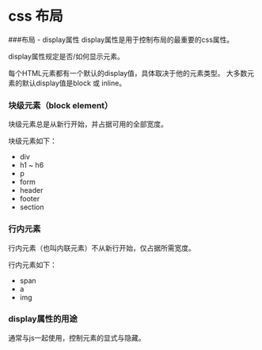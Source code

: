 # css 布局

###布局 - display属性
display属性是用于控制布局的最重要的css属性。

display属性规定是否/如何显示元素。

每个HTML元素都有一个默认的display值，具体取决于他的元素类型。
大多数元素的默认display值是block 或 inline。


### 块级元素（block element）
块级元素总是从新行开始，并占据可用的全部宽度。

块级元素如下：
- div
- h1 ~ h6
- p
- form
- header
- footer
- section


### 行内元素
行内元素（也叫内联元素）不从新行开始，仅占据所需宽度。

行内元素如下：
- span
- a
- img


### display属性的用途
通常与js一起使用，控制元素的显式与隐藏。


